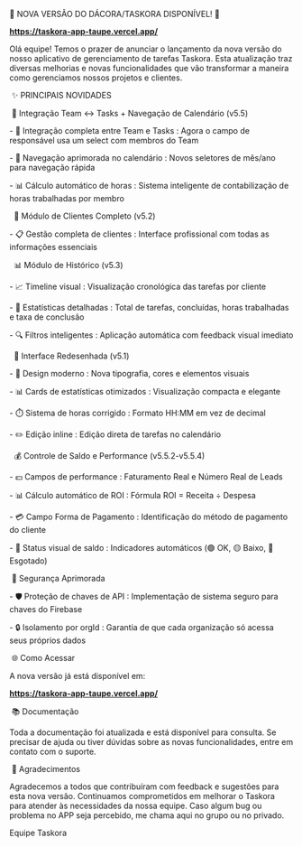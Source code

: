 🚀 NOVA VERSÃO DO DÁCORA/TASKORA DISPONÍVEL! 🚀

**https://taskora-app-taupe.vercel.app/**



Olá equipe! Temos o prazer de anunciar o lançamento da nova versão do nosso aplicativo de gerenciamento de tarefas Taskora. Esta atualização traz diversas melhorias e novas funcionalidades que vão transformar a maneira como gerenciamos nossos projetos e clientes.



 ✨ PRINCIPAIS NOVIDADES



 🔄 Integração Team ↔ Tasks + Navegação de Calendário (v5.5)

\- 👥 Integração completa entre Team e Tasks : Agora o campo de responsável usa um select com membros do Team

\- 📅 Navegação aprimorada no calendário : Novos seletores de mês/ano para navegação rápida

\- 📊 Cálculo automático de horas : Sistema inteligente de contabilização de horas trabalhadas por membro

  💼 Módulo de Clientes Completo (v5.2)

\- 📋 Gestão completa de clientes : Interface profissional com todas as informações essenciais

  📊 Módulo de Histórico (v5.3)

\- 📈 Timeline visual : Visualização cronológica das tarefas por cliente

\- 🔢 Estatísticas detalhadas : Total de tarefas, concluídas, horas trabalhadas e taxa de conclusão

\- 🔍 Filtros inteligentes : Aplicação automática com feedback visual imediato

  📱 Interface Redesenhada (v5.1)

\- 🎨 Design moderno : Nova tipografia, cores e elementos visuais

\- 📊 Cards de estatísticas otimizados : Visualização compacta e elegante

\- ⏱️ Sistema de horas corrigido : Formato HH:MM em vez de decimal

\- ✏️ Edição inline : Edição direta de tarefas no calendário

  💰 Controle de Saldo e Performance (v5.5.2-v5.5.4)

\- 💵 Campos de performance : Faturamento Real e Número Real de Leads

\- 📊 Cálculo automático de ROI : Fórmula ROI = Receita ÷ Despesa

\- 💳 Campo Forma de Pagamento : Identificação do método de pagamento do cliente

\- 🚦 Status visual de saldo : Indicadores automáticos (🟢 OK, 🟡 Baixo, 🔴 Esgotado)

 🔐 Segurança Aprimorada

\- 🛡️ Proteção de chaves de API : Implementação de sistema seguro para chaves do Firebase

\- 🔒 Isolamento por orgId : Garantia de que cada organização só acessa seus próprios dados



 🌐 Como Acessar

A nova versão já está disponível em:



**https://taskora-app-taupe.vercel.app/**



 📚 Documentação



Toda a documentação foi atualizada e está disponível para consulta. Se precisar de ajuda ou tiver dúvidas sobre as novas funcionalidades, entre em contato com o suporte.



 🙏 Agradecimentos



Agradecemos a todos que contribuíram com feedback e sugestões para esta nova versão. Continuamos comprometidos em melhorar o Taskora para atender às necessidades da nossa equipe.
Caso algum bug ou problema no APP seja percebido, me chama aqui no grupo ou no privado.



Equipe Taskora


